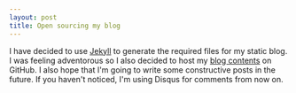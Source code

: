 ```yaml
---
layout: post
title: Open sourcing my blog
---
```


  [0]: https://github.com/mojombo/jekyll
  [1]: https://github.com/amir-hadzic/blog

I have decided to use [Jekyll][0] to generate the required files for my static blog. I was feeling adventorous so I also decided to host my [blog contents][1] on GitHub. I also hope that I'm going to write some constructive posts in the future. If you haven't noticed, I'm using Disqus for comments from now on.
